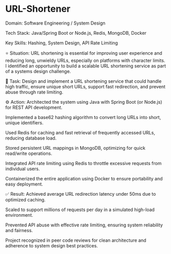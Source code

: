 # URL-Shortener
Domain:
Software Engineering / System Design

Tech Stack:
Java/Spring Boot or Node.js, Redis, MongoDB, Docker

Key Skills:
Hashing, System Design, API Rate Limiting

⭐ Situation:
URL shortening is essential for improving user experience and reducing long, unwieldy URLs, especially on platforms with character limits. I identified an opportunity to build a scalable URL shortening service as part of a systems design challenge.

📌 Task:
Design and implement a URL shortening service that could handle high traffic, ensure unique short URLs, support fast redirection, and prevent abuse through rate limiting.

⚙️ Action:
Architected the system using Java with Spring Boot (or Node.js) for REST API development.

Implemented a base62 hashing algorithm to convert long URLs into short, unique identifiers.

Used Redis for caching and fast retrieval of frequently accessed URLs, reducing database load.

Stored persistent URL mappings in MongoDB, optimizing for quick read/write operations.

Integrated API rate limiting using Redis to throttle excessive requests from individual users.

Containerized the entire application using Docker to ensure portability and easy deployment.

✅ Result:
Achieved average URL redirection latency under 50ms due to optimized caching.

Scaled to support millions of requests per day in a simulated high-load environment.

Prevented API abuse with effective rate limiting, ensuring system reliability and fairness.

Project recognized in peer code reviews for clean architecture and adherence to system design best practices.
